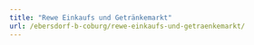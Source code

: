 ```yaml
---
title: "Rewe Einkaufs und Getränkemarkt"
url: /ebersdorf-b-coburg/rewe-einkaufs-und-getraenkemarkt/
---
```

